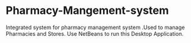 # Pharmacy-Mangement-system
Integrated system for pharmacy management system .Used to manage Pharmacies and Stores.
Use NetBeans to run this Desktop Application.
